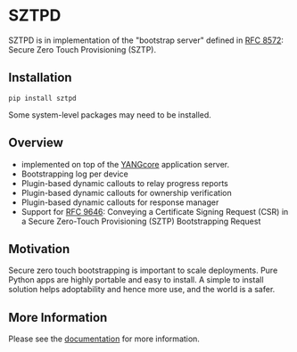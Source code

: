 # SZTPD

SZTPD is in implementation of the "bootstrap server" defined in [RFC 8572](https://www.rfc-editor.org/rfc/rfc8572.html): 
Secure Zero Touch Provisioning (SZTP).

## Installation

  `pip install sztpd`

  Some system-level packages may need to be installed.

## Overview

  - implemented on top of the [YANGcore](https://pypi.org/project/yangore/) application server.
  - Bootstrapping log per device
  - Plugin-based dynamic callouts to relay progress reports
  - Plugin-based dynamic callouts for ownership verification
  - Plugin-based dynamic callouts for response manager
  - Support for [RFC 9646](https://www.rfc-editor.org/rfc/rfc9646.html): Conveying a Certificate
    Signing Request (CSR) in a Secure Zero-Touch Provisioning (SZTP) Bootstrapping Request

## Motivation

Secure zero touch bootstrapping is important to scale deployments.  Pure Python
apps are highly portable and easy to install.  A simple to install solution
helps adoptability and hence more use, and the world is a safer.

## More Information

Please see the [documentation](https://watsen.net/docs) for more information.

